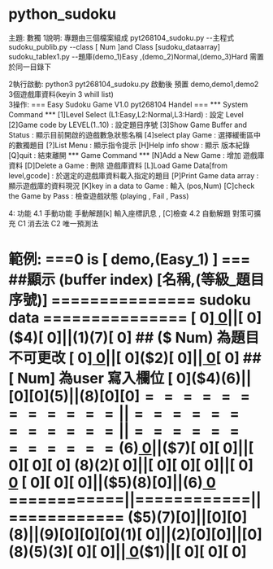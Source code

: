 # python_sudoku
主題: 數獨
1說明:
	專題由三個檔案組成
	pyt268104_sudoku.py	--主程式
	sudoku_publib.py	--class [ Num ]and Class [sudoku_dataarray]
	sudoku_tablex1.py   	--題庫(demo_1)Easy ,(demo_2)Normal,(demo_3)Hard
	需置於同一目錄下

2執行啟動:
	python3 pyt268104_sudoku.py
	啟動後 預置 demo,demo1,demo2 3個遊戲庫資料(keyin 3 whill list)        
3操作:
=== Easy Sudoku Game V1.0 pyt268104 Handel ===
*** System Command ***
[1]Level Select (L1:Easy,L2:Normal,L3:Hard) 	: 設定 Level
[2]Game code by LEVEL(1..10)		   	: 設定題目序號
[3]Show Game Buffer and Status 			: 顯示目前開啟的遊戲數急狀態名稱
[4]select play Game				: 選擇緩衝區中的數獨題目
[?]List Menu					: 顯示指令提示
[H]Help info show				: 顯示 版本紀錄
[Q]quit						: 結束離開
*** Game Command *** 
[N]Add a New Game				: 增加 遊戲庫資料 
[D]Delete a Game				: 刪除 遊戲庫資料
[L]Load Game Data[from level,gcode]		: 於選定的遊戲庫資料載入指定的題目
[P]Print Game data array			: 顯示遊戲庫的資料現況
[K]key in a data to Game			: 輸入 (pos,Num) 
[C]check the Game by Pass			: 檢查遊戲狀態 (playing , Fail , Pass)

4: 功能 
 4.1 手動功能 手動解題[k] 輸入座標訊息 , [C]檢查
 4.2 自動解題 對策可擴充
     C1 消去法
     C2 唯一預測法

範例:
===0 is [ demo,(Easy_1) ] === ##顯示 (buffer index)  [名稱,(等級_題目序號)]
=============== sudoku data ===============
[ 0][ 0]($9)||[ 0]($4)[ 0]||($1)($7)[ 0]   ## ($ Num) 為題目不可更改
[ 0][ 0]($1)||[ 0]($2)[ 0]||[ 0]($3)[ 0]   ## [  Num] 為user 寫入欄位
[ 0]($4)($6)||[ 0][ 0]($5)||($8)[ 0][ 0]
============||============||============
($6)[ 0]($3)||($7)[ 0][ 0]||[ 0][ 0][ 0]
($8)($2)[ 0]||[ 0][ 0][ 0]||[ 0][ 0]($4)
[ 0][ 0][ 0]||($5)($8)[ 0]||($6)[ 0]($3)
============||============||============
($5)($7)[ 0]||[ 0][ 0]($8)||($9)[ 0][ 0]
[ 0]($1)[ 0]||($2)[ 0][ 0]||[ 0]($8)($5)
($3)[ 0][ 0]||[ 0]($5)($1)||[ 0][ 0][ 0]
==========================================

